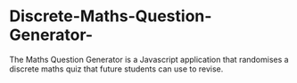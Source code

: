 # Discrete-Maths-Question-Generator-

The Maths Question Generator is a Javascript application that randomises a discrete maths quiz that future students can use to revise.
